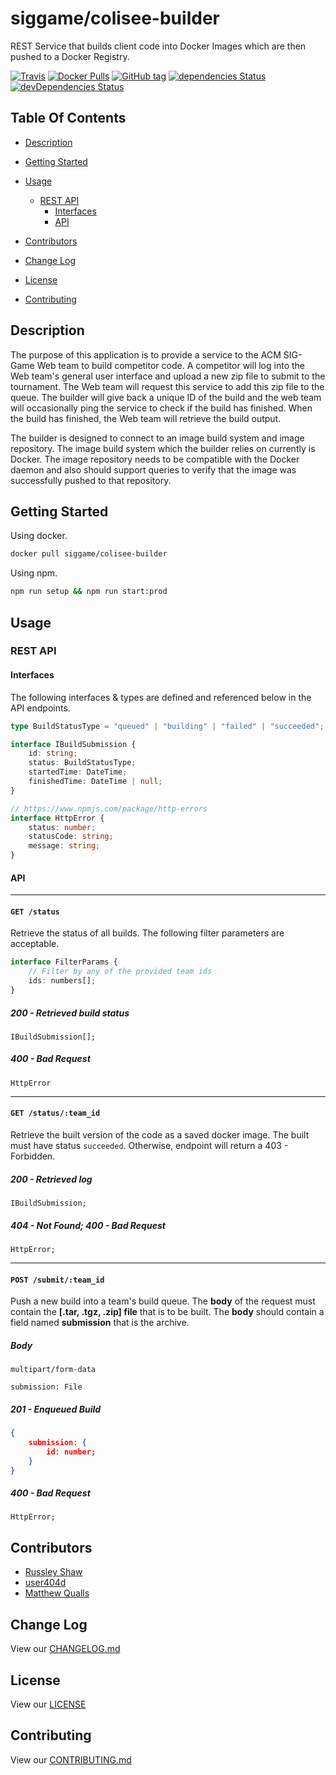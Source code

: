# siggame/colisee-builder

REST Service that builds client code into Docker Images which are then pushed to a Docker Registry.

[![Travis](https://img.shields.io/travis/siggame/colisee-builder.svg?style=flat-square)](https://travis-ci.org/siggame/colisee-builder)
[![Docker Pulls](https://img.shields.io/docker/pulls/siggame/colisee-builder.svg?style=flat-square)](https://hub.docker.com/r/siggame/colisee-builder)
[![GitHub tag](https://img.shields.io/github/tag/siggame/colisee-builder.svg?style=flat-square)](https://github.com/siggame/colisee-builder/tags)
[![dependencies Status](https://david-dm.org/siggame/colisee-builder/status.svg)](https://david-dm.org/siggame/colisee-builder)
[![devDependencies Status](https://david-dm.org/siggame/colisee-builder/dev-status.svg)](https://david-dm.org/siggame/colisee-builder?type=dev)

## Table Of Contents

- [Description](#description)
- [Getting Started](#getting-started)

- [Usage](#usage)
  - [REST API](#rest-api)
    - [Interfaces](#interfaces)
    - [API](#api)

- [Contributors](#contributors)
- [Change Log](#change-log)
- [License](#license)
- [Contributing](#contributing)

## Description

The purpose of this application is to provide a service to the ACM SIG-Game Web team to build competitor code.
A competitor will log into the Web team's general user interface and upload a new zip file to submit to the
tournament. The Web team will request this service to add this zip file to the queue. The builder will give
back a unique ID of the build and the web team will occasionally ping the service to check if the build has
finished. When the build has finished, the Web team will retrieve the build output.

The builder is designed to connect to an image build system and image repository. The image build system which
the builder relies on currently is Docker. The image repository needs to be compatible with the Docker daemon
and also should support queries to verify that the image was successfully pushed to that repository.

## Getting Started

Using docker.

```bash
docker pull siggame/colisee-builder
```

Using npm.

```bash
npm run setup && npm run start:prod
```

## Usage

### REST API

#### Interfaces

The following interfaces & types are defined and referenced below in the API endpoints.

```typescript
type BuildStatusType = "queued" | "building" | "failed" | "succeeded";

interface IBuildSubmission {
    id: string;
    status: BuildStatusType;
    startedTime: DateTime;
    finishedTime: DateTime | null;
}

// https://www.npmjs.com/package/http-errors
interface HttpError {
    status: number;
    statusCode: string;
    message: string;
}
```

#### API

-----------------------------------------

#### `GET /status`

Retrieve the status of all builds. The following filter parameters are acceptable.

```typescript
interface FilterParams {
    // Filter by any of the provided team ids
    ids: numbers[];
}
```

##### 200 - Retrieved build status

```plain
IBuildSubmission[];
```

##### 400 - Bad Request

```plain
HttpError
```

-----------------------------------------

#### `GET /status/:team_id`

Retrieve the built version of the code as a saved docker image. The built must have status `succeeded`. Otherwise, endpoint will return a 403 - Forbidden.

##### 200 - Retrieved log

```plain
IBuildSubmission;
```

##### 404 - Not Found; 400 - Bad Request

```plain
HttpError;
```

-----------------------------------------

#### `POST /submit/:team_id`

Push a new build into a team's build queue. The **body** of the request must contain the **[.tar, .tgz, .zip] file** that is to be built. The **body** should contain a field named **submission** that is the archive.

##### Body

```plain
multipart/form-data

submission: File
```

##### 201 - Enqueued Build

```json
{
    submission: {
        id: number;
    }
}
```

##### 400 - Bad Request

```plain
HttpError;
```

## Contributors

- [Russley Shaw](https://github.com/russleyshaw)
- [user404d](https://github.com/user404d)
- [Matthew Qualls](https://github.com/MatthewQualls)

## Change Log

View our [CHANGELOG.md](https://github.com/siggame/colisee-builder/blob/master/CHANGELOG.md)

## License

View our [LICENSE](https://github.com/siggame/colisee/blob/master/LICENSE)

## Contributing

View our [CONTRIBUTING.md](https://github.com/siggame/colisee/blob/master/CONTRIBUTING.md)
